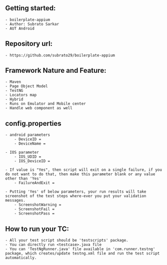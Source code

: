 Getting started:
-------------------------------------------------
	- boilerplate-appium
	- Author: Subrato Sarkar
	- AUT Android

Repository url:
-------------------------------------------------
	- https://github.com/subrato29/boilerplate-appium

Framework Nature and Feature:
-------------------------------------------------
	- Maven
	- Page Object Model
	- TestNG
	- Locators map
	- Hybrid
	- Runs on Emulator and Mobile center
	- Handle web component as well

config.properties
-------------------------------------------------
	- android parameters
		- DeviceID =
		- DeviceName =

	- IOS parameter	
		- IOS_UDID =
		- IOS_DeviceID =

	- If value is "Yes", then script will exit on a single failure, if you do not want to do that, then make this parameter blank or any value other than 'Yes'
		- FailureAndExit =

	- Putting 'Yes' of below parameters, your run results will take screenshot of the test steps where-ever you put your validation messages.
		- ScreenshotWarning =
		- ScreenshotFail =
		- ScreenshotPass =

How to run your TC:
-------------------------------------------------
	- All your test script should be 'testscripts' package.
	- You can directly run <testcase>.java file
	- You can 'TestNgRunner.java' file available in 'com.runner.testng' package, which creates/update testng.xml file and run the test script automatically.